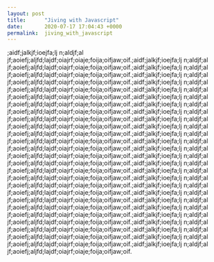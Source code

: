 ```yaml
---
layout: post
title:      "Jiving with Javascript"
date:       2020-07-17 17:04:43 +0000
permalink:  jiving_with_javascript
---
```



;aidf;jalkjf;ioejfa;lj n;aldjf;al jf;aoiefj;aljfd;lajdf;oiajrf;oiaje;foija;oifjaw;oif.;aidf;jalkjf;ioejfa;lj n;aldjf;al jf;aoiefj;aljfd;lajdf;oiajrf;oiaje;foija;oifjaw;oif.;aidf;jalkjf;ioejfa;lj n;aldjf;al jf;aoiefj;aljfd;lajdf;oiajrf;oiaje;foija;oifjaw;oif.;aidf;jalkjf;ioejfa;lj n;aldjf;al jf;aoiefj;aljfd;lajdf;oiajrf;oiaje;foija;oifjaw;oif.;aidf;jalkjf;ioejfa;lj n;aldjf;al jf;aoiefj;aljfd;lajdf;oiajrf;oiaje;foija;oifjaw;oif.;aidf;jalkjf;ioejfa;lj n;aldjf;al jf;aoiefj;aljfd;lajdf;oiajrf;oiaje;foija;oifjaw;oif.;aidf;jalkjf;ioejfa;lj n;aldjf;al jf;aoiefj;aljfd;lajdf;oiajrf;oiaje;foija;oifjaw;oif.;aidf;jalkjf;ioejfa;lj n;aldjf;al jf;aoiefj;aljfd;lajdf;oiajrf;oiaje;foija;oifjaw;oif.;aidf;jalkjf;ioejfa;lj n;aldjf;al jf;aoiefj;aljfd;lajdf;oiajrf;oiaje;foija;oifjaw;oif.;aidf;jalkjf;ioejfa;lj n;aldjf;al jf;aoiefj;aljfd;lajdf;oiajrf;oiaje;foija;oifjaw;oif.;aidf;jalkjf;ioejfa;lj n;aldjf;al jf;aoiefj;aljfd;lajdf;oiajrf;oiaje;foija;oifjaw;oif.;aidf;jalkjf;ioejfa;lj n;aldjf;al jf;aoiefj;aljfd;lajdf;oiajrf;oiaje;foija;oifjaw;oif.;aidf;jalkjf;ioejfa;lj n;aldjf;al jf;aoiefj;aljfd;lajdf;oiajrf;oiaje;foija;oifjaw;oif.;aidf;jalkjf;ioejfa;lj n;aldjf;al jf;aoiefj;aljfd;lajdf;oiajrf;oiaje;foija;oifjaw;oif.;aidf;jalkjf;ioejfa;lj n;aldjf;al jf;aoiefj;aljfd;lajdf;oiajrf;oiaje;foija;oifjaw;oif.;aidf;jalkjf;ioejfa;lj n;aldjf;al jf;aoiefj;aljfd;lajdf;oiajrf;oiaje;foija;oifjaw;oif.;aidf;jalkjf;ioejfa;lj n;aldjf;al jf;aoiefj;aljfd;lajdf;oiajrf;oiaje;foija;oifjaw;oif.;aidf;jalkjf;ioejfa;lj n;aldjf;al jf;aoiefj;aljfd;lajdf;oiajrf;oiaje;foija;oifjaw;oif.;aidf;jalkjf;ioejfa;lj n;aldjf;al jf;aoiefj;aljfd;lajdf;oiajrf;oiaje;foija;oifjaw;oif.;aidf;jalkjf;ioejfa;lj n;aldjf;al jf;aoiefj;aljfd;lajdf;oiajrf;oiaje;foija;oifjaw;oif.;aidf;jalkjf;ioejfa;lj n;aldjf;al jf;aoiefj;aljfd;lajdf;oiajrf;oiaje;foija;oifjaw;oif.;aidf;jalkjf;ioejfa;lj n;aldjf;al jf;aoiefj;aljfd;lajdf;oiajrf;oiaje;foija;oifjaw;oif.;aidf;jalkjf;ioejfa;lj n;aldjf;al jf;aoiefj;aljfd;lajdf;oiajrf;oiaje;foija;oifjaw;oif.;aidf;jalkjf;ioejfa;lj n;aldjf;al jf;aoiefj;aljfd;lajdf;oiajrf;oiaje;foija;oifjaw;oif.;aidf;jalkjf;ioejfa;lj n;aldjf;al jf;aoiefj;aljfd;lajdf;oiajrf;oiaje;foija;oifjaw;oif.;aidf;jalkjf;ioejfa;lj n;aldjf;al jf;aoiefj;aljfd;lajdf;oiajrf;oiaje;foija;oifjaw;oif.;aidf;jalkjf;ioejfa;lj n;aldjf;al jf;aoiefj;aljfd;lajdf;oiajrf;oiaje;foija;oifjaw;oif.
